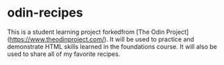 # odin-recipes
This is a student learning project forkedfrom [The Odin Project] (https://www.theodinproject.com/). It will be used to practice and demonstrate HTML skills learned in the foundations course. It will also be used to share all of my favorite recipes.